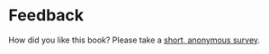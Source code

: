 # Feedback

How did you like this book? Please take a [short, anonymous survey](https://docs.google.com/forms/d/e/1FAIpQLSf0A8gOx4LOq0QiQGPHndoedWo5f01UaiJz9ZxIC-hKSpjRNQ/viewform).